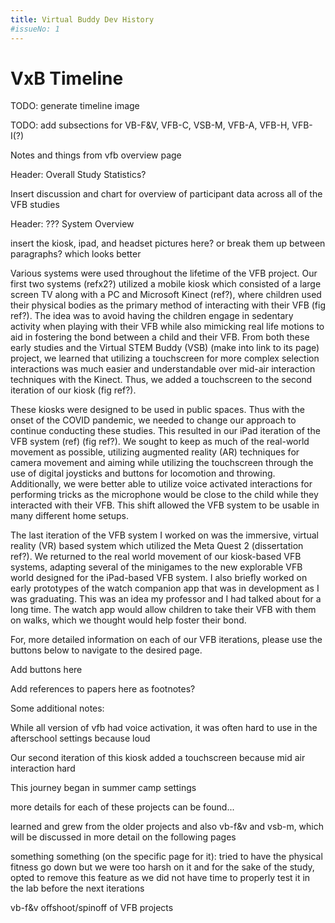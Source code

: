```yaml
---
title: Virtual Buddy Dev History
#issueNo: 1
---
```


<div class="article-header">

# VxB Timeline
</div>

TODO: generate timeline image

TODO: add subsections for VB-F&V, VFB-C, VSB-M, VFB-A, VFB-H, VFB-I(?)


Notes and things from vfb overview page

Header: Overall Study Statistics?

Insert discussion and chart for overview of participant data across all of the VFB studies

Header: ??? System Overview

insert the kiosk, ipad, and headset pictures here? or break them up between paragraphs? which looks better

Various systems were used throughout the lifetime of the VFB project. Our first two systems (refx2?) utilized a mobile kiosk which consisted of a large screen TV along with a PC and Microsoft Kinect (ref?), where children used their physical bodies as the primary method of interacting with their VFB (fig ref?). The idea was to avoid having the children engage in sedentary activity when playing with their VFB while also mimicking real life motions to aid in fostering the bond between a child and their VFB. From both these early studies and the Virtual STEM Buddy (VSB) (make into link to its page) project, we learned that utilizing a touchscreen for more complex selection interactions was much easier and understandable over mid-air interaction techniques with the Kinect. Thus, we added a touchscreen to the second iteration of our kiosk (fig ref?). 

These kiosks were designed to be used in public spaces. Thus with the onset of the COVID pandemic, we needed to change our approach to continue conducting these studies. This resulted in our iPad iteration of the VFB system (ref) (fig ref?). We sought to keep as much of the real-world movement as possible, utilizing augmented reality (AR) techniques for camera movement and aiming while utilizing the touchscreen through the use of digital joysticks and buttons for locomotion and throwing. Additionally, we were better able to utilize voice activated interactions for performing tricks as the microphone would be close to the child while they interacted with their VFB. This shift allowed the VFB system to be usable in many different home setups.

The last iteration of the VFB system I worked on was the immersive, virtual reality (VR) based system which utilized the Meta Quest 2 (dissertation ref?). We returned to the real world movement of our kiosk-based VFB systems, adapting several of the minigames to the new explorable VFB world designed for the iPad-based VFB system. I also briefly worked on early prototypes of the watch companion app that was in development as I was graduating. This was an idea my professor and I had talked about for a long time. The watch app would allow children to take their VFB with them on walks, which we thought would help foster their bond. 


For, more detailed information on each of our VFB iterations, please use the buttons below to navigate to the desired page. 

Add buttons here

Add references to papers here as footnotes?

Some additional notes:

While all version of vfb had voice activation, it was often hard to use in the afterschool settings because loud

Our second iteration of this kiosk added a touchscreen because mid air interaction hard

This journey began in summer camp settings

more details for each of these projects can be found...

learned and grew from the older projects and also vb-f&v and vsb-m, which will be discussed in more detail on the following pages

something something (on the specific page for it): tried to have the physical fitness go down but we were too harsh on it and for the sake of the study, opted to remove this feature as we did not have time to properly test it in the lab before the next iterations

vb-f&v offshoot/spinoff of VFB projects